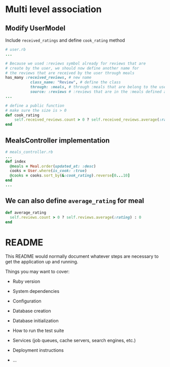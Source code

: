 # Multi level association

## Modify UserModel

Include `received_ratings` and define `cook_rating` method

```rb
# user.rb
...

# Because we used :reviews symbol already for reviews that are
# create by the user, we should now define another name for
# the reviews that are received by the user through meals
has_many :received_reviews, # new name
           class_name: "Review", # define the class
           through: :meals, # through :meals that are belong to the user
           source: :reviews # :reviews that are in the :meals defined above
...

# define a public function
# make sure the size is > 0
def cook_rating
    self.received_reviews.count > 0 ? self.received_reviews.average(:rating) : 0
end
```

## MealsController implementation

```rb
# meals_controller.rb
...
def index
  @meals = Meal.order(updated_at: :desc)
  cooks = User.where(is_cook: :true)
  @cooks = cooks.sort_by(&:cook_rating).reverse[0...10]
end
...
```

## We can also define `average_rating` for meal

```rb
def average_rating
  self.reviews.count > 0 ? self.reviews.average(:rating) : 0
end
```

# README

This README would normally document whatever steps are necessary to get the
application up and running.

Things you may want to cover:

- Ruby version

- System dependencies

- Configuration

- Database creation

- Database initialization

- How to run the test suite

- Services (job queues, cache servers, search engines, etc.)

- Deployment instructions

- ...
